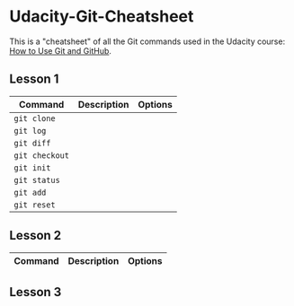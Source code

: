 # Udacity-Git-Cheatsheet

This is a "cheatsheet" of all the Git commands used in the Udacity course:
[How to Use Git and GitHub](https://www.udacity.com/course/how-to-use-git-and-github--ud775).

<h2>Lesson 1</h2>

Command | Description | Options
------------ | ------------- | -------------
`git clone` |  |
`git log` |  |
`git diff` |  |
`git checkout` |  |
`git init` |  |
`git status` |  |
`git add` |  |
`git reset` |  |

<h2>Lesson 2</h2>

Command | Description | Options
------------ | ------------- | -------------

<h2>Lesson 3</h2>
